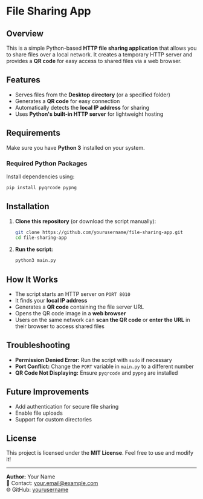 # File Sharing App

## Overview
This is a simple Python-based **HTTP file sharing application** that allows you to share files over a local network. It creates a temporary HTTP server and provides a **QR code** for easy access to shared files via a web browser.

## Features
- Serves files from the **Desktop directory** (or a specified folder)
- Generates a **QR code** for easy connection
- Automatically detects the **local IP address** for sharing
- Uses **Python's built-in HTTP server** for lightweight hosting

## Requirements
Make sure you have **Python 3** installed on your system.

### Required Python Packages
Install dependencies using:
```sh
pip install pyqrcode pypng
```

## Installation
1. **Clone this repository** (or download the script manually):
   ```sh
   git clone https://github.com/yourusername/file-sharing-app.git
   cd file-sharing-app
   ```
2. **Run the script:**
   ```sh
   python3 main.py
   ```

## How It Works
- The script starts an HTTP server on `PORT 8010`
- It finds your **local IP address**
- Generates a **QR code** containing the file server URL
- Opens the QR code image in a **web browser**
- Users on the same network can **scan the QR code** or **enter the URL** in their browser to access shared files

## Troubleshooting
- **Permission Denied Error:** Run the script with `sudo` if necessary
- **Port Conflict:** Change the `PORT` variable in `main.py` to a different number
- **QR Code Not Displaying:** Ensure `pyqrcode` and `pypng` are installed

## Future Improvements
- Add authentication for secure file sharing
- Enable file uploads
- Support for custom directories

## License
This project is licensed under the **MIT License**. Feel free to use and modify it!

---
**Author:** Your Name  
📧 Contact: your.email@example.com  
🌐 GitHub: [yourusername](https://github.com/yourusername)

